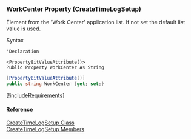 ﻿### WorkCenter Property (CreateTimeLogSetup)

Element from the 'Work Center' application list. If not set the default list value is used.

Syntax

```vbnet
'Declaration

<PropertyBitValueAttribute()>
Public Property WorkCenter As String
```

```csharp
[PropertyBitValueAttribute()]
public string WorkCenter {get; set;}
```

[!include[Requirements](../partials/requirements.md)]

#### Reference

[CreateTimeLogSetup Class](FChoice.Toolkits.Clarify~FChoice.Toolkits.Clarify.FieldOps.CreateTimeLogSetup.md)  
[CreateTimeLogSetup Members](FChoice.Toolkits.Clarify~FChoice.Toolkits.Clarify.FieldOps.CreateTimeLogSetup_members.md)